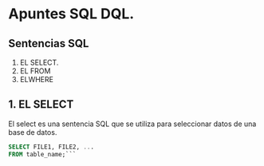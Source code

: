 # Apuntes SQL DQL.
## Sentencias SQL
1. EL SELECT.
2. EL FROM
3. ELWHERE
## 1. EL SELECT
El select es una sentencia SQL que se utiliza para seleccionar datos de una base de datos.

```sql
SELECT FILE1, FILE2, ...
FROM table_name;```
